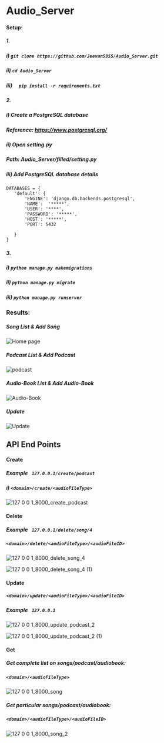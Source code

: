 ﻿# Audio_Server
 
 #### Setup:
 
 ##### 1.
 
 ##### i)  ```git clone https://github.com/Jeevan5955/Audio_Server.git```
 ##### ii) ```cd Audio_Server``` 
 ##### iii) ```  pip install -r requirements.txt```
 
 ##### 2.
 
 ##### i) Create a PostgreSQL database
 ##### Reference: https://www.postgresql.org/
 ##### ii) Open setting.py 
 ##### Path: Audio_Server/filled/setting.py
 ##### iii) Add PostgreSQL database details

 ```
 DATABASES = {
    'default': {
        'ENGINE': 'django.db.backends.postgresql',
        'NAME':  '*****',
        'USER': '****',
        'PASSWORD': '*****',
        'HOST': '*****',
        'PORT': 5432

    }
}
```

##### 3.

 ##### i)  ```python manage.py makemigrations```
 ##### ii) ```python manage.py migrate``` 
 ##### iii) ```python manage.py runserver```
 
 
### Results:

##### Song List & Add Song

![Home page](https://user-images.githubusercontent.com/54932235/117993421-5982b200-b35d-11eb-8673-ccd8fe322479.png)


##### Podcast List & Add Podcast

![podcast](https://user-images.githubusercontent.com/54932235/117993506-6e5f4580-b35d-11eb-8e52-2c6d41a34f28.png)

##### Audio-Book List & Add Audio-Book

![Audio-Book](https://user-images.githubusercontent.com/54932235/117993622-88992380-b35d-11eb-9c8f-532a9e2601cd.png)

##### Update

![Update](https://user-images.githubusercontent.com/54932235/117993747-9fd81100-b35d-11eb-9bfc-19e7d6f40eac.png)

## API End Points

#### Create 
#####  Example ``` 127.0.0.1/create/podcast```

##### i) ```<domain>/create/<audioFileType>```

![127 0 0 1_8000_create_podcast](https://user-images.githubusercontent.com/54932235/117994334-17a63b80-b35e-11eb-865e-fe3cbf577c5b.png)

#### Delete

#####  Example ``` 127.0.0.1/delete/song/4```

#####  ```<domain>/delete/<audioFileType>/<audioFileID>```

![127 0 0 1_8000_delete_song_4](https://user-images.githubusercontent.com/54932235/117994561-445a5300-b35e-11eb-9464-4ee404cbf605.png)

![127 0 0 1_8000_delete_song_4 (1)](https://user-images.githubusercontent.com/54932235/117994448-2ee52900-b35e-11eb-96ec-4b3c721c2820.png)

#### Update

#####  ```<domain>/update/<audioFileType>/<audioFileID>```

#####  Example ``` 127.0.0.1```

![127 0 0 1_8000_update_podcast_2](https://user-images.githubusercontent.com/54932235/117994826-6fdd3d80-b35e-11eb-963a-d7b42f4235b6.png)

![127 0 0 1_8000_update_podcast_2 (1)](https://user-images.githubusercontent.com/54932235/117994856-753a8800-b35e-11eb-987b-6c1f14e538fa.png)

#### Get



##### Get complete list on songs/podcast/audiobook:

#####  ```<domain>/<audioFileType>```

![127 0 0 1_8000_song](https://user-images.githubusercontent.com/54932235/117995048-a1560900-b35e-11eb-8045-ce43091a3fd3.png)

##### Get particular songs/podcast/audiobook:

#####  ```<domain>/<audioFileType>/<audioFileID>```

![127 0 0 1_8000_song_2](https://user-images.githubusercontent.com/54932235/117995254-cea2b700-b35e-11eb-8b6e-25d7d823d8c0.png)









 

